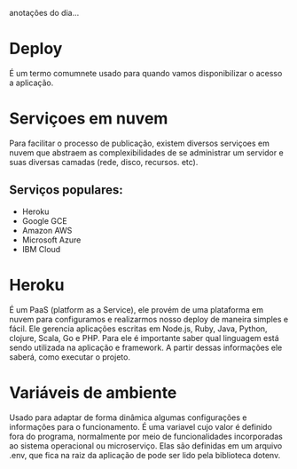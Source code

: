anotações do dia...

# Deploy

É um termo comumnete usado para quando vamos disponibilizar o acesso a aplicação.

# Serviçoes em nuvem

Para facilitar o processo de publicação, existem diversos serviçoes em nuvem que abstraem as complexibilidades de se administrar um servidor e suas diversas camadas (rede, disco, recursos. etc).

## Serviços populares:

- Heroku
- Google GCE
- Amazon AWS
- Microsoft Azure
- IBM Cloud

# Heroku

É um PaaS (platform as a Service), ele provém de uma plataforma em nuvem para configuramos e realizarmos nosso deploy de maneira simples e fácil.
Ele gerencia aplicações escritas em Node.js, Ruby, Java, Python, clojure, Scala, Go e PHP.
Para ele é importante saber qual linguagem está sendo utilizada na aplicação e framework. A partir dessas informações ele saberá, como executar o projeto.

# Variáveis de ambiente

Usado para adaptar de forma dinâmica algumas configurações e informações para o funcionamento.
É uma variavel cujo valor é definido fora do programa, normalmente por meio de funcionalidades incorporadas ao sistema operacional ou microserviço.
Elas são definidas em um arquivo .env, que fica na raiz da aplicação de pode ser lido pela biblioteca dotenv.


